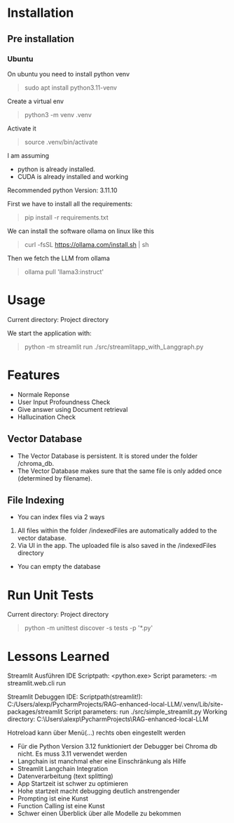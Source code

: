 # Installation

## Pre installation

### Ubuntu

On ubuntu you need to install python venv
> sudo apt install python3.11-venv

Create a virtual env
> python3 -m venv .venv

Activate it
> source .venv/bin/activate

I am assuming

- python is already installed.
- CUDA is already installed and working

Recommended python Version: 3.11.10

First we have to install all the requirements:
> pip install -r requirements.txt

We can install the software ollama on linux like this
> curl -fsSL https://ollama.com/install.sh | sh

Then we fetch the LLM from ollama

> ollama pull 'llama3:instruct'

# Usage

Current directory: Project directory

We start the application with:
> python -m streamlit run ./src/streamlitapp_with_Langgraph.py

# Features

- Normale Reponse
- User Input Profoundness Check
- Give answer using Document retrieval
- Hallucination Check

## Vector Database

- The Vector Database is persistent. It is stored under the folder /chroma_db.
- The Vector Database makes sure that the same file is only added once (determined by filename).

## File Indexing

- You can index files via 2 ways

1. All files within the folder /indexedFiles are automatically added to the vector database.
2. Via UI in the app. The uploaded file is also saved in the /indexedFiles directory

- You can empty the database

# Run Unit Tests

Current directory: Project directory
> python -m unittest discover -s tests -p '*.py'

# Lessons Learned

Streamlit Ausführen IDE
Scriptpath: <python.exe>
Script parameters: -m streamlit.web.cli run

Streamlit Debuggen IDE:
Scriptpath(streamlit!): C:/Users/alexp/PycharmProjects/RAG-enhanced-local-LLM/.venv/Lib/site-packages/streamlit
Script parameters: run ./src/simple_streamlit.py
Working directory: C:\Users\alexp\PycharmProjects\RAG-enhanced-local-LLM

Hotreload kann über Menü(...) rechts oben eingestellt werden

- Für die Python Version 3.12 funktioniert der Debugger bei Chroma db nicht. Es muss 3.11 verwendet werden
- Langchain ist manchmal eher eine Einschränkung als Hilfe
- Streamlit Langchain Integration
- Datenverarbeitung (text splitting)
- App Startzeit ist schwer zu optimieren
- Hohe startzeit macht debugging deutlich anstrengender
- Prompting ist eine Kunst
- Function Calling ist eine Kunst
- Schwer einen Überblick über alle Modelle zu bekommen
